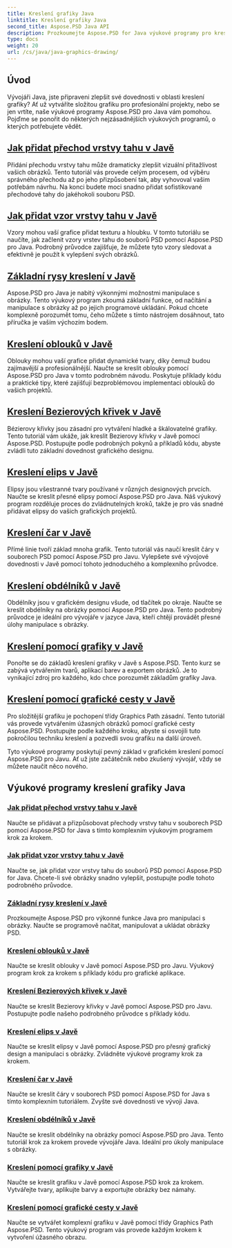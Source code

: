 ```yaml
---
title: Kreslení grafiky Java
linktitle: Kreslení grafiky Java
second_title: Aspose.PSD Java API
description: Prozkoumejte Aspose.PSD for Java výukové programy pro kreslení grafiky. Naučte se přidávat tahy, kreslit tvary a manipulovat se soubory PSD pomocí podrobných vodítek.
type: docs
weight: 20
url: /cs/java/java-graphics-drawing/
---
```


## Úvod

Vývojáři Java, jste připraveni zlepšit své dovednosti v oblasti kreslení grafiky? Ať už vytváříte složitou grafiku pro profesionální projekty, nebo se jen vrtíte, naše výukové programy Aspose.PSD pro Java vám pomohou. Pojďme se ponořit do některých nejzásadnějších výukových programů, o kterých potřebujete vědět.

## [Jak přidat přechod vrstvy tahu v Javě](./add-stroke-layer-gradient/)

Přidání přechodu vrstvy tahu může dramaticky zlepšit vizuální přitažlivost vašich obrázků. Tento tutoriál vás provede celým procesem, od výběru správného přechodu až po jeho přizpůsobení tak, aby vyhovoval vašim potřebám návrhu. Na konci budete moci snadno přidat sofistikované přechodové tahy do jakéhokoli souboru PSD.

## [Jak přidat vzor vrstvy tahu v Javě](./add-stroke-layer-pattern/)

Vzory mohou vaší grafice přidat texturu a hloubku. V tomto tutoriálu se naučíte, jak začlenit vzory vrstev tahu do souborů PSD pomocí Aspose.PSD pro Java. Podrobný průvodce zajišťuje, že můžete tyto vzory sledovat a efektivně je použít k vylepšení svých obrázků.

## [Základní rysy kreslení v Javě](./core-drawing-features/)

Aspose.PSD pro Java je nabitý výkonnými možnostmi manipulace s obrázky. Tento výukový program zkoumá základní funkce, od načítání a manipulace s obrázky až po jejich programové ukládání. Pokud chcete komplexně porozumět tomu, čeho můžete s tímto nástrojem dosáhnout, tato příručka je vaším výchozím bodem.

## [Kreslení oblouků v Javě](./drawing-arcs/)

Oblouky mohou vaší grafice přidat dynamické tvary, díky čemuž budou zajímavější a profesionálnější. Naučte se kreslit oblouky pomocí Aspose.PSD pro Java v tomto podrobném návodu. Poskytuje příklady kódu a praktické tipy, které zajišťují bezproblémovou implementaci oblouků do vašich projektů.

## [Kreslení Bezierových křivek v Javě](./drawing-bezier-curves/)

Bézierovy křivky jsou zásadní pro vytváření hladké a škálovatelné grafiky. Tento tutoriál vám ukáže, jak kreslit Bezierovy křivky v Javě pomocí Aspose.PSD. Postupujte podle podrobných pokynů a příkladů kódu, abyste zvládli tuto základní dovednost grafického designu.

## [Kreslení elips v Javě](./drawing-ellipses/)

Elipsy jsou všestranné tvary používané v různých designových prvcích. Naučte se kreslit přesné elipsy pomocí Aspose.PSD pro Java. Náš výukový program rozděluje proces do zvládnutelných kroků, takže je pro vás snadné přidávat elipsy do vašich grafických projektů.

## [Kreslení čar v Javě](./drawing-lines/)

Přímé linie tvoří základ mnoha grafik. Tento tutoriál vás naučí kreslit čáry v souborech PSD pomocí Aspose.PSD pro Javu. Vylepšete své vývojové dovednosti v Javě pomocí tohoto jednoduchého a komplexního průvodce.

## [Kreslení obdélníků v Javě](./drawing-rectangles/)

Obdélníky jsou v grafickém designu všude, od tlačítek po okraje. Naučte se kreslit obdélníky na obrázky pomocí Aspose.PSD pro Java. Tento podrobný průvodce je ideální pro vývojáře v jazyce Java, kteří chtějí provádět přesné úlohy manipulace s obrázky.

## [Kreslení pomocí grafiky v Javě](./drawing-using-graphics/)

Ponořte se do základů kreslení grafiky v Javě s Aspose.PSD. Tento kurz se zabývá vytvářením tvarů, aplikací barev a exportem obrázků. Je to vynikající zdroj pro každého, kdo chce porozumět základům grafiky Java.

## [Kreslení pomocí grafické cesty v Javě](./drawing-using-graphics-path/)

Pro složitější grafiku je pochopení třídy Graphics Path zásadní. Tento tutoriál vás provede vytvářením úžasných obrázků pomocí grafické cesty Aspose.PSD. Postupujte podle každého kroku, abyste si osvojili tuto pokročilou techniku kreslení a pozvedli svou grafiku na další úroveň.

Tyto výukové programy poskytují pevný základ v grafickém kreslení pomocí Aspose.PSD pro Javu. Ať už jste začátečník nebo zkušený vývojář, vždy se můžete naučit něco nového.

## Výukové programy kreslení grafiky Java
### [Jak přidat přechod vrstvy tahu v Javě](./add-stroke-layer-gradient/)
Naučte se přidávat a přizpůsobovat přechody vrstvy tahu v souborech PSD pomocí Aspose.PSD for Java s tímto komplexním výukovým programem krok za krokem.
### [Jak přidat vzor vrstvy tahu v Javě](./add-stroke-layer-pattern/)
Naučte se, jak přidat vzor vrstvy tahu do souborů PSD pomocí Aspose.PSD for Java. Chcete-li své obrázky snadno vylepšit, postupujte podle tohoto podrobného průvodce.
### [Základní rysy kreslení v Javě](./core-drawing-features/)
Prozkoumejte Aspose.PSD pro výkonné funkce Java pro manipulaci s obrázky. Naučte se programově načítat, manipulovat a ukládat obrázky PSD.
### [Kreslení oblouků v Javě](./drawing-arcs/)
Naučte se kreslit oblouky v Javě pomocí Aspose.PSD pro Javu. Výukový program krok za krokem s příklady kódu pro grafické aplikace.
### [Kreslení Bezierových křivek v Javě](./drawing-bezier-curves/)
Naučte se kreslit Bezierovy křivky v Javě pomocí Aspose.PSD pro Javu. Postupujte podle našeho podrobného průvodce s příklady kódu.
### [Kreslení elips v Javě](./drawing-ellipses/)
Naučte se kreslit elipsy v Javě pomocí Aspose.PSD pro přesný grafický design a manipulaci s obrázky. Zvládněte výukové programy krok za krokem.
### [Kreslení čar v Javě](./drawing-lines/)
Naučte se kreslit čáry v souborech PSD pomocí Aspose.PSD for Java s tímto komplexním tutoriálem. Zvyšte své dovednosti ve vývoji Java.
### [Kreslení obdélníků v Javě](./drawing-rectangles/)
Naučte se kreslit obdélníky na obrázky pomocí Aspose.PSD pro Java. Tento tutoriál krok za krokem provede vývojáře Java. Ideální pro úkoly manipulace s obrázky.
### [Kreslení pomocí grafiky v Javě](./drawing-using-graphics/)
Naučte se kreslit grafiku v Javě pomocí Aspose.PSD krok za krokem. Vytvářejte tvary, aplikujte barvy a exportujte obrázky bez námahy.
### [Kreslení pomocí grafické cesty v Javě](./drawing-using-graphics-path/)
Naučte se vytvářet komplexní grafiku v Javě pomocí třídy Graphics Path Aspose.PSD. Tento výukový program vás provede každým krokem k vytvoření úžasného obrazu.